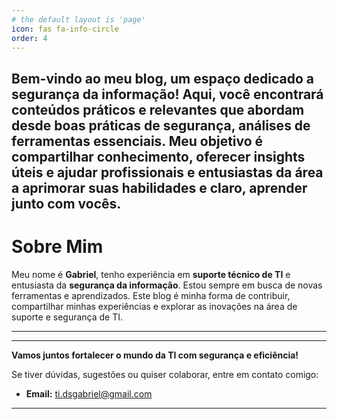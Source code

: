 ```yaml
---
# the default layout is 'page'
icon: fas fa-info-circle
order: 4
---
```


Bem-vindo ao meu blog, um espaço dedicado a **segurança da informação**! Aqui, você encontrará conteúdos práticos e relevantes que abordam desde **boas práticas de segurança**, **análises de ferramentas essenciais**.
Meu objetivo é compartilhar conhecimento, oferecer insights úteis e ajudar profissionais e entusiastas da área a aprimorar suas habilidades e claro, aprender junto com vocês.
---

# Sobre Mim  

Meu nome é **Gabriel**, tenho experiência em **suporte técnico de TI** e entusiasta da **segurança da informação**. Estou sempre em busca de novas ferramentas e aprendizados.
Este blog é minha forma de contribuir, compartilhar minhas experiências e explorar as inovações na área de suporte e segurança de TI.  

---

---

**Vamos juntos fortalecer o mundo da TI com segurança e eficiência!**  

Se tiver dúvidas, sugestões ou quiser colaborar, entre em contato comigo:  
- **Email:** ti.dsgabriel@gmail.com  



---
